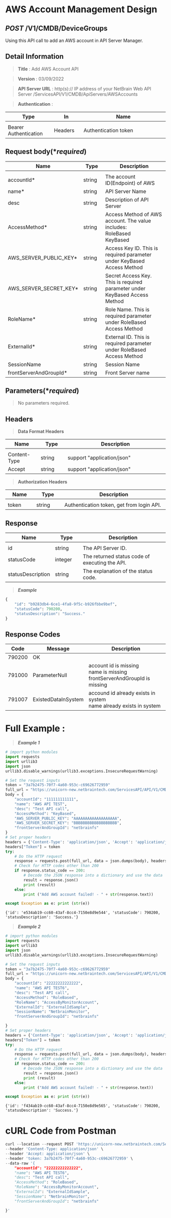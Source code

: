 
# AWS Account Management Design

## ***POST*** /V1/CMDB/DeviceGroups
Using this API call to add an AWS account in API Server Manager.

## Detail Information

> **Title** : Add AWS Account API<br>

> **Version** : 03/09/2022

> **API Server URL** : http(s):// IP address of your NetBrain Web API Server /ServicesAPI/V1/CMDB/ApiServers/AWSAccounts

> **Authentication** : 

|**Type**|**In**|**Name**|
|------|------|------|
|<img width=100/>|<img width=100/>|<img width=500/>|
|Bearer Authentication| Headers | Authentication token | 

## Request body(****required***)

|**Name**|**Type**|**Description**|
|------|------|------|
|<img width=100/>|<img width=100/>|<img width=500/>|
|accountId* | string  |  The account ID(Endpoint) of AWS |
|name*|string|API Server Name|
|desc|string|Description of API Server|
|AccessMethod*|string|Access Method of AWS account. The value includes:<br>RoleBased<br>KeyBased|
|AWS_SERVER_PUBLIC_KEY*|string|Access Key ID. This is required parameter under KeyBased Access Method|
|AWS_SERVER_SECRET_KEY*|string|Secret Access Key. This is required parameter under KeyBased Access Method|
|RoleName*|string|Role Name. This is required parameter under RoleBased Access Method|
|ExternalId*|string|External ID. This is required parameter under RoleBased Access Method|
|SessionName|string|Session Name|
|frontServerAndGroupId*|string|Front Server name|

## Parameters(****required***)

> No parameters required.

## Headers

> **Data Format Headers**

|**Name**|**Type**|**Description**|
|------|------|------|
|<img width=100/>|<img width=100/>|<img width=500/>|
| Content-Type | string  | support "application/json" |
| Accept | string  | support "application/json" |

> **Authorization Headers**

|**Name**|**Type**|**Description**|
|------|------|------|
|<img width=100/>|<img width=100/>|<img width=500/>|
| token | string  | Authentication token, get from login API. |


## Response

|**Name**|**Type**|**Description**|
|------|------|------|
|<img width=100/>|<img width=100/>|<img width=500/>|
|id| string | The API Server ID.|
|statusCode| integer | The returned status code of executing the API.  |
|statusDescription| string | The explanation of the status code. |

> ***Example***
```python
{
    "id": "b9283db4-6ce1-4fa8-9f5c-b926fbbe9bef",
    "statusCode": 790200,
    "statusDescription": "Success."
}

```
## Response Codes
|**Code**|**Message**|**Description**|
|------|------|------|
| 790200 | OK |  |
| 791000 | ParameterNull | account id is missing<br>name is missing<br>frontServerAndGroupId is missing|
| 791007 | ExistedDataInSystem | accound id already exists in system<br> name already exists in system|

# Full Example :

> ***Example 1***

```python
# import python modules 
import requests
import urllib3
import json
urllib3.disable_warnings(urllib3.exceptions.InsecureRequestWarning)

# Set the request inputs
token = "3a7b2475-70f7-4a60-953c-c69626772959"
full_url = "https://unicorn-new.netbraintech.com/ServicesAPI/API/V1/CMDB/ApiServers/AWSAccounts"
body = {
    "accountId": "111111111111",
    "name": "AWS API TEST",
    "desc": "Test API call",
    "AccessMethod": "KeyBased",
    "AWS_SERVER_PUBLIC_KEY": "AAAAAAAAAAAAAAAAAAA",
    "AWS_SERVER_SECRET_KEY": "BBBBBBBBBBBBBBBBBBB",
    "frontServerAndGroupId": "netbrainfs"
}
# Set proper headers
headers = {'Content-Type': 'application/json', 'Accept': 'application/json'}
headers["Token"] = token
try:
    # Do the HTTP request
    response = requests.post(full_url, data = json.dumps(body), headers=headers, verify=False)
    # Check for HTTP codes other than 200
    if response.status_code == 200:
        # Decode the JSON response into a dictionary and use the data
        result = response.json()
        print (result)
    else:
        print ("Add AWS account failed! - " + str(response.text))

except Exception as e: print (str(e))
```
	{'id': 'e534ab19-cc60-43af-8cc4-7150e8d9e544', 'statusCode': 790200, 'statusDescription': 'Success.'}
	
> ***Example 2***
```python
# import python modules 
import requests
import urllib3
import json
urllib3.disable_warnings(urllib3.exceptions.InsecureRequestWarning)

# Set the request inputs
token = "3a7b2475-70f7-4a60-953c-c69626772959"
full_url = "https://unicorn-new.netbraintech.com/ServicesAPI/API/V1/CMDB/ApiServers/AWSAccounts"
body = {
    "accountId": "22222222222222",
    "name": "AWS API TEST6",
    "desc": "Test API call",
    "AccessMethod": "RoleBased",
    "RoleName": "AccessByMonitorAccount",
    "ExternalId": "ExternalIdSample",
    "SessionName": "NetbrainMonitor",
    "frontServerAndGroupId": "netbrainfs"

}
# Set proper headers
headers = {'Content-Type': 'application/json', 'Accept': 'application/json'}
headers["Token"] = token
try:
    # Do the HTTP request
    response = requests.post(full_url, data = json.dumps(body), headers=headers, verify=False)
    # Check for HTTP codes other than 200
    if response.status_code == 200:
        # Decode the JSON response into a dictionary and use the data
        result = response.json()
        print (result)
    else:
        print ("Add AWS account failed! - " + str(response.text))

except Exception as e: print (str(e))
```
	{'id': 'f434ab19-cc60-43af-8cc4-7150e8d9e565', 'statusCode': 790200, 'statusDescription': 'Success.'}

# cURL Code from Postman
```python
curl --location --request POST 'https://unicorn-new.netbraintech.com/ServicesAPI/API/V1/CMDB/ApiServers/AWSAccounts' \
--header 'Content-Type: application/json' \
--header 'Accept: application/json' \
--header 'token: 3a7b2475-70f7-4a60-953c-c69626772959' \
--data-raw '{
    "accountId": "22222222222222",
    "name": "AWS API TEST6",
    "desc": "Test API call",
    "AccessMethod": "RoleBased",
    "RoleName": "AccessByMonitorAccount",
    "ExternalId": "ExternalIdSample",
    "SessionName": "NetbrainMonitor",
    "frontServerAndGroupId": "netbrainfs"

}'
```
